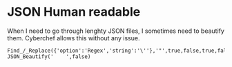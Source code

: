 # JSON Human readable
When I need to go through lenghty JSON files, I sometimes need to beautify them. Cyberchef allows this without any issue.

```
Find_/_Replace({'option':'Regex','string':'\''},'"',true,false,true,false)
JSON_Beautify('    ',false)
```
